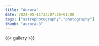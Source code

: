 ```yaml
---
title: "Aurora"
date: 2024-05-11T22:07:36+01:00
tags: ["astrophotography","photography"]
thumb: "aurora-3"
---
```


{{< gallery >}}